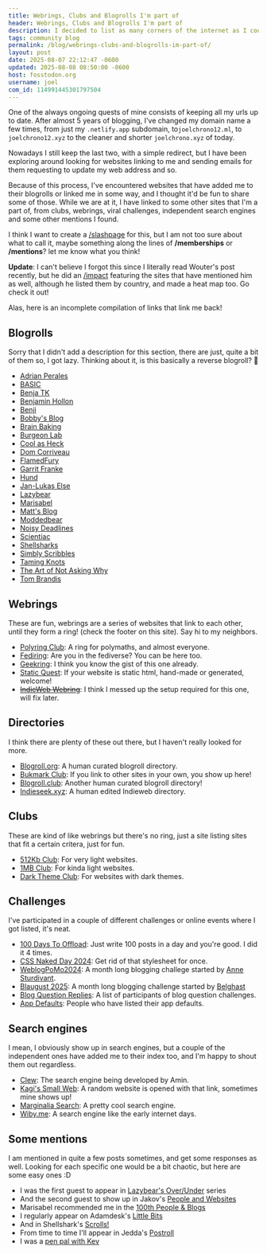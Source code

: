 ```yaml
---
title: Webrings, Clubs and Blogrolls I'm part of
header: Webrings, Clubs and Blogrolls I'm part of
description: I decided to list as many corners of the internet as I could find, where my website is listed for one reason or another.
tags: community blog
permalink: /blog/webrings-clubs-and-blogrolls-im-part-of/
layout: post
date: 2025-08-07 22:12:47 -0600
updated: 2025-08-08 08:50:00 -0600
host: fosstodon.org
username: joel
com_id: 114991445301797504
---
```


One of the always ongoing quests of mine consists of keeping all my urls up to date. After almost 5 years of blogging, I've changed my domain name a few times, from just my `.netlify.app` subdomain, to`joelchrono12.ml`, to `joelchrono12.xyz` to the cleaner and shorter `joelchrono.xyz` of today.

Nowadays I still keep the last two, with a simple redirect, but I have been exploring around looking for websites linking to me and sending emails for them requesting to update my web address and so.

Because of this process, I've encountered websites that have added me to their blogrolls or linked me in some way, and I thought it'd be fun to share some of those. While we are at it, I have linked to some other sites that I'm a part of, from clubs, webrings, viral challenges, independent search engines and some other mentions I found.

I think I want to create a [/slashpage](https://slashpages.net) for this, but I am not too sure about what to call it, maybe something along the lines of **/memberships** or **/mentions**? let me know what you think!

**Update**: I can't believe I forgot this since I literally read Wouter's post recently, but he did an [/impact](https://brainbaking.com/impact/) featuring the sites that have mentioned him as well, although he listed them by country, and made a heat map too. Go check it out!

Alas, here is an incomplete compilation of links that link me back!

## Blogrolls

Sorry that I didn't add a description for this section, there are just, quite a bit of them so, I got lazy. Thinking about it, is this basically a reverse blogroll? 🤯

- [Adrian Perales](https://adrianperales.com/blogroll)
- [BASIC](https://basic.bearblog.dev/bookmarks)
- [Benja TK](https://benjatk.com)
- [Benjamin Hollon](https://benjaminhollon.com/blogroll)
- [Benji](https://www.benji.dog/linkroll)
- [Bobby's Blog](https://bobbyhiltz.com/blogroll.html)
- [Brain Baking](https://brainbaking.com/links)
- [Burgeon Lab](https://burgeonlab.com/blogroll)
- [Cool as Heck](https://cool-as-heck.blog/favorites)
- [Dom Corriveau](https://blog.ctms.me/blogroll/)
- [FlamedFury](https://flamedfury.com/links/)
- [Garrit Franke](https://garrit.xyz/blogroll)
- [Hund](https://hunden.linuxkompis.se/bookmarks/weblogs/)
- [Jan-Lukas Else](https://jlelse.blog/blogroll)
- [Lazybear](https://lazybea.rs/links)
- [Marisabel](https://marisabel.nl/public/blogroll.php)
- [Matt's Blog](https://mtwb.blog/blogroll)
- [Moddedbear](https://moddedbear.com/bookmarks)
- [Noisy Deadlines](https://noisydeadlines.net/blogroll)
- [Scientiac](https://scientiac.space)
- [Shellsharks](https://shellsharks.com/blogroll)
- [Simbly Scribbles](https://simbly.me/blogroll/)
- [Taming Knots](https://tk-web.top/pages/connections)
- [The Art of Not Asking Why](https://taonaw.com/blogroll)
- [Tom Brandis](https://tombrandis.uk)

## Webrings

These are fun, webrings are a series of websites that link to each other, until they form a ring! (check the footer on this site). Say hi to my neighbors.

- [Polyring Club](https://polyring.club): A ring for polymaths, and almost everyone.
- [Fediring](https://fediring.net): Are you in the fediverse? You can be here too.
- [Geekring](https://geekring.net): I think you know the gist of this one already.
- [Static Quest](https://static.quest): If your website is static html, hand-made or generated, welcome!
- ~~[IndieWeb Webring](https://xn--sr8hvo.ws)~~: I think I messed up the setup required for this one, will fix later.


## Directories

I think there are plenty of these out there, but I haven't really looked for more.

- [Blogroll.org](https://blogroll.org): A human curated blogroll directory.
- [Bukmark Club](https://bukmark.club): If you link to other sites in your own, you show up here!
- [Blogroll.club](https://blogroll.club): Another human curated blogroll directory!
- [Indieseek.xyz](https://indieseek.xyz): A human edited Indieweb directory.

## Clubs

These are kind of like webrings but there's no ring, just a site listing sites that fit a certain critera, just for fun.

- [512Kb Club](https://512kb.club): For very light websites.
- [1MB Club](https://1mb.club): For kinda light websites.
- [Dark Theme Club](https://darktheme.club): For websites with dark themes.

## Challenges

I've participated in a couple of different challenges or online events where I got listed, it's neat.

- [100 Days To Offload](https://100daystooffload.com): Just write 100 posts in a day and you're good. I did it 4 times.
- [CSS Naked Day 2024](https://css-naked-day.org/2024.html): Get rid of that stylesheet for once.
- [WeblogPoMo2024](https://weblogpomo.club/participators): A month long blogging challege started by [Anne Sturdivant](https://anniegreens.omg.lol/).
- [Blaugust 2025](https://nerdgirlthoughts.game.blog/2025/08/03/blaugust2025-meet-the-mentors-blogroll/): A month long blogging challenge started by [Belghast](https://aggronaut.com/)
- [Blog Question Replies](https://birming.com/blog-question-replies): A list of participants of blog question challenges.
- [App Defaults](https://defaults.rknight.me): People who have listed their app defaults.

## Search engines

I mean, I obviously show up in search engines, but a couple of the independent ones have added me to their index too, and I'm happy to shout them out regardless.

- [Clew](https://clew.se): The search engine being developed by Amin.
- [Kagi's Small Web](https://kagi.com/smallweb/): A random website is opened with that link, sometimes mine shows up!
- [Marginalia Search](https://marginalia-search.com/site/joelchrono.xyz?view=links): A pretty cool search engine.
- [Wiby.me](https://wiby.me): A search engine like the early internet days.

## Some mentions

I am mentioned in quite a few posts sometimes, and get some responses as well. Looking for each specific one would be a bit chaotic, but here are some easy ones :D

- I was the first guest to appear in [Lazybear's Over/Under](https://lazybea.rs/ovr-010) series
- And the second guest to show up in Jakov's [People and Websites](https://sheepdev.xyz/people-and-websites-2-joel)
- Marisabel recommended me in the [100th People & Blogs](https://manuelmoreale.com/pb-marisabel-munoz)
- I regularly appear on Adamdesk's [Little Bits](https://adamsdesk.com/topic/littlebits)
- And in Shellshark's [Scrolls!](https://shellsharks.com/scrolls/)
- From time to time I'll appear in Jedda's [Postroll](https://notes.jeddacp.com/postroll/)
- I was a [pen pal with Kev](https://kevquirk.com/blog/february-2024-penpal-joel-chrono)
